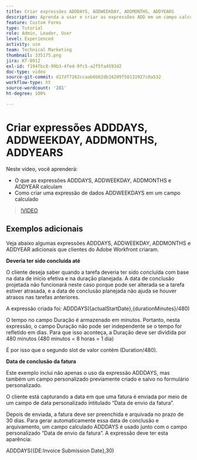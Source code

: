 ```yaml
---
title: Criar expressões ADDDAYS, ADDWEEKDAY, ADDMONTHS, ADDYEARS
description: Aprenda a usar e criar as expressões ADD em um campo calculado no Adobe  [!DNL Workfront].
feature: Custom Forms
type: Tutorial
role: Admin, Leader, User
level: Experienced
activity: use
team: Technical Marketing
thumbnail: 335175.png
jira: KT-8912
exl-id: f194fbc8-99b3-4fed-9fc5-a2f5fa4593d2
doc-type: video
source-git-commit: d17df7162ccaab6b62db34209f50131927c0a532
workflow-type: ht
source-wordcount: '281'
ht-degree: 100%

---
```


# Criar expressões ADDDAYS, ADDWEEKDAY, ADDMONTHS, ADDYEARS

Neste vídeo, você aprenderá:

* O que as expressões ADDDAYS, ADDWEEKDAY, ADDMONTHS e ADDYEAR calculam
* Como criar uma expressão de dados ADDWEEKDAYS em um campo calculado

>[!VIDEO](https://video.tv.adobe.com/v/335175/?quality=12&learn=on&enablevpops)

## Exemplos adicionais

Veja abaixo algumas expressões ADDDAYS, ADDWEEKDAY, ADDMONTHS e ADDYEAR adicionais que clientes do Adobe Workfront criaram.

**Deveria ter sido concluída até**

O cliente deseja saber quando a tarefa deveria ter sido concluída com base na data de início efetiva e na duração planejada. A data de conclusão projetada não funcionará neste caso porque pode ser alterada se a tarefa estiver atrasada, e a data de conclusão planejada não ajuda se houver atrasos nas tarefas anteriores.

A expressão criada foi: ADDDAYS({actualStartDate},{durationMinutes}/480)

O tempo no campo Duração é armazenado em minutos. Portanto, nesta expressão, o campo Duração não pode ser independente se o tempo for refletido em dias. Para que isso aconteça, a Duração deve ser dividida por 480 minutos (480 minutos = 8 horas = 1 dia)

É por isso que o segundo slot de valor contém (Duration/480).


**Data de conclusão da fatura**

Este exemplo inclui não apenas o uso da expressão ADDDAYS, mas também um campo personalizado previamente criado e salvo no formulário personalizado.

O cliente está capturando a data em que uma fatura é enviada por meio de um campo de data personalizado intitulado “Data de envio da fatura”.

Depois de enviada, a fatura deve ser preenchida e arquivada no prazo de 30 dias. Para gerar automaticamente essa data de conclusão e arquivamento, um campo calculado ADDDAYS é usado junto com o campo personalizado “Data de envio da fatura”. A expressão deve ter esta aparência:

ADDDAYS({DE:Invoice Submission Date},30)
